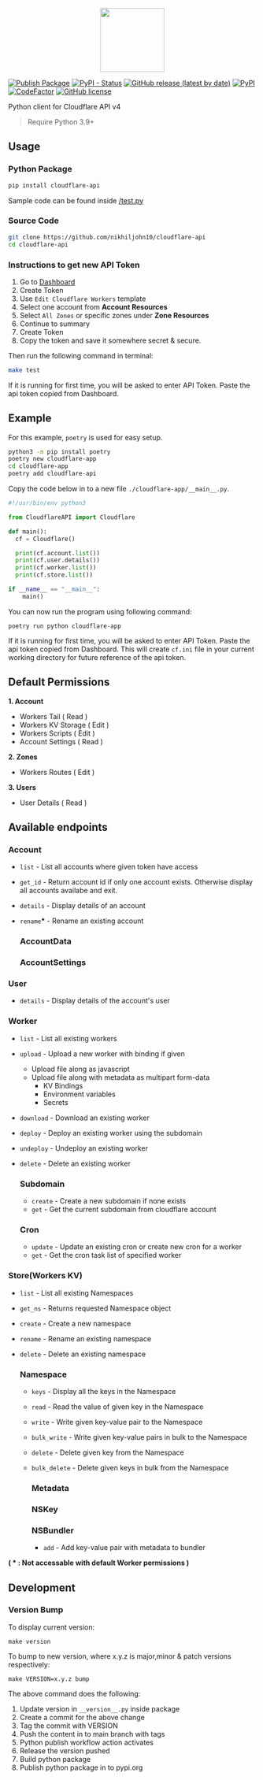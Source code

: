<p align="center"><img src="https://raw.githubusercontent.com/nikhiljohn10/cloudflare-api/main/assets/images/logo.svg?sanitize=true" height="130"></p>

[![Publish Package](https://github.com/nikhiljohn10/cloudflare-api/actions/workflows/publish.yml/badge.svg)](https://github.com/nikhiljohn10/cloudflare-api/actions/workflows/publish.yml) [![PyPI - Status](https://img.shields.io/pypi/status/cloudflare-api)](https://pypi.org/project/cloudflare-api) [![GitHub release (latest by date)](https://img.shields.io/github/v/release/nikhiljohn10/cloudflare-api)](https://github.com/nikhiljohn10/cloudflare-api/releases) [![PyPI](https://img.shields.io/pypi/v/cloudflare-api)](https://pypi.org/project/cloudflare-api) [![CodeFactor](https://www.codefactor.io/repository/github/nikhiljohn10/cloudflare-api/badge)](https://www.codefactor.io/repository/github/nikhiljohn10/cloudflare-api) [![GitHub license](https://img.shields.io/github/license/nikhiljohn10/cloudflare-api)](https://github.com/nikhiljohn10/cloudflare-api/blob/main/LICENSE)

Python client for Cloudflare API v4

> Require Python 3.9+

## Usage

### Python Package

```bash
pip install cloudflare-api
```

Sample code can be found inside [/test.py](https://github.com/nikhiljohn10/cloudflare-api/blob/main/test.py) 

### Source Code

```bash
git clone https://github.com/nikhiljohn10/cloudflare-api
cd cloudflare-api
```

### Instructions to get new API Token
1. Go to [Dashboard](https://dash.cloudflare.com/profile/api-tokens)
2. Create Token
3. Use `Edit Cloudflare Workers` template
4. Select one account from **Account Resources**
5. Select `All Zones` or specific zones under **Zone Resources**
6. Continue to summary
7. Create Token
8. Copy the token and save it somewhere secret & secure.

Then run the following command in terminal:
```bash
make test
```

If it is running for first time, you will be asked to enter API Token. Paste the api token copied from Dashboard.

## Example

For this example, `poetry` is used for easy setup.
```bash
python3 -m pip install poetry
poetry new cloudflare-app
cd cloudflare-app
poetry add cloudflare-api
```

Copy the code below in to a new file `./cloudflare-app/__main__.py`.
```python
#!/usr/bin/env python3

from CloudflareAPI import Cloudflare

def main():
  cf = Cloudflare()

  print(cf.account.list())
  print(cf.user.details())
  print(cf.worker.list())
  print(cf.store.list())

if __name__ == "__main__":
    main()
```

You can now run the program using following command:
```
poetry run python cloudflare-app
```

If it is running for first time, you will be asked to enter API Token. Paste the api token copied from Dashboard. This will create `cf.ini` file in your current working directory for future reference of the api token.

## Default Permissions

**1. Account**
   - Workers Tail ( Read )
   - Workers KV Storage ( Edit )
   - Workers Scripts ( Edit )
   - Account Settings ( Read )

**2. Zones**
   - Workers Routes ( Edit )

**3. Users**
   - User Details ( Read )

## Available endpoints

### Account

- `list` - List all accounts where given token have access
- `get_id` - Return account id if only one account exists. Otherwise display all accounts availabe and exit.
- `details` - Display details of an account
- `rename`__*__ - Rename an existing account 

  ### AccountData

  ### AccountSettings

### User

- `details` - Display details of the account's user

### Worker

- `list` - List all existing workers
- `upload` - Upload a new worker with binding if given
  - Upload file along as javascript
  - Upload file along with metadata as multipart form-data
    - KV Bindings
    - Environment variables
    - Secrets
- `download` - Download an existing worker
- `deploy` - Deploy an existing worker using the subdomain
- `undeploy` - Undeploy an existing worker
- `delete` - Delete an existing worker

  ### Subdomain

  - `create` - Create a new subdomain if none exists
  - `get` - Get the current subdomain from cloudflare account

  ### Cron

  - `update` - Update an existing cron or create new cron for a worker
  - `get` - Get the cron task list of specified worker

### Store(Workers KV)

- `list` - List all existing Namespaces
- `get_ns` - Returns requested Namespace object
- `create` - Create a new namespace
- `rename` - Rename an existing namespace
- `delete` - Delete an existing namespace

  ### Namespace
  
  - `keys` - Display all the keys in the Namespace
  - `read` - Read the value of given key in the Namespace
  - `write` - Write given key-value pair to the Namespace
  - `bulk_write` - Write given key-value pairs in bulk to the Namespace
  - `delete` - Delete given key from the Namespace
  - `bulk_delete` - Delete given keys in bulk from the Namespace

    ### Metadata

    ### NSKey

    ### NSBundler

    - `add` - Add key-value pair with metadata to bundler

**( * : Not accessable with default Worker permissions )**

## Development

### Version Bump

To display current version:
```
make version
```

To bump to new version, where x.y.z is major,minor & patch versions respectively:
```
make VERSION=x.y.z bump
```

The above command does the following:

1. Update version in `__version__.py` inside package
2. Create a commit for the above change
3. Tag the commit with VERSION
4. Push the content in to main branch with tags
5. Python publish workflow action activates
6. Release the version pushed
7. Build python package
8. Publish python package in to pypi.org
